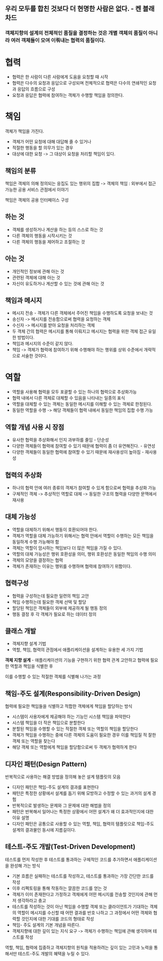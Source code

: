 ## **우리 모두를 합친 것보다 더 현명한 사람은 없다.** - 켄 블래차드



### 객체지향의 설계의 전체적인 품질을 결정하는 것은 개별 객체의 품질이 아니라 여러 객체들이 모여 이뤄내는 협력의 품질이다.



# 협력
- 협력은 한 사람이 다른 사람에게 도움을 요청할 때 시작
- 협력은 다수의 요청과 응답으로 구성되며 전체적으로 협력은 다수의 연쇄적인 요청과 응답의 흐름으로 구성
- 요청과 응답은 협력에 참여하는 객체가 수행할 책임을 정의한다.
# 책임
객체가 책임을 가진다.

- 객체가 어떤 요청에 대해 대답해 줄 수 있거나
- 적절한 행동을 할 의무가 있는 경우
- 대상에 대한 요청 -> 그 대상이 요청을 처리할 책임이 있다.



## 책임의 분류
책임은 객체의 의해 정의되는 응집도 있는 행위의 집합 -> 객체의 책임 : 외부에서 접근 가능한 공용 서비스 관점에서 이야기

책임은 객체의 공용 인터페이스 구성

## 하는 것
- 객체를 생성하거나 계산을 하는 등의 스스로 하는 것
- 다른 객체의 행동을 시작시키는 것
- 다른 객체의 행동을 제어하고 조절하는 것


## 아는 것
- 개인적인 정보에 관해 아는 것
- 관련된 객체에 대해 아는 것
- 자신이 유도하거나 계산할 수  있는 것에 관해 아는 것
## 책임과 메시지
- 메시지 전송 - 객체가 다른 객체에서 주어진 책임을 수행하도록 요청을 보내는 것
- 송신자 -> 메시지를 전송함으로써 협력을 요청하는 객체
- 수신자 -> 메시지를 받아 요청을 처리하는 객체
- 두 객체 간의 협력은 메시지를 통해 이뤄지고 메시지는 협력을 위한 객체 접근 유일한 방법이다.
- 책임과 메시지의 수준이 같지 않다.
- 책임 -> 객체가 협력에 참여하기 위해 수행해야 하는 행위를 상위 수준에서 개략적으로 서술한 것이다.

# 역할
- 역할을 사용해 협력을 모두 포괄할 수 있는 하나의 협력으로 추상화가능
- 협력 내에서 다른 객체로 대체할 수 있음을 나타내는 일종의 표식
- 역할을 대체할 수 있는 객체는 동일한 메시지를 이해할 수 있는 객체로 한정된다.
- 동일한 역할을 수행 -> 해당 객체들이 협력 내에서 동일한 책임의 집합 수행 가능



## 역할 개념 사용 시 장점
- 유사한 협력을 추상화해서 인지 과부하를 줄임 - 단순성
- 다양한 객체들이 협력에 참여할 수 있기 때문에 협력이 좀 더 유연해진다. - 유연성
- 다양한 객체들이 동일한 협력에 참여할 수 있기 때문에 재사용성이 높아짐 - 재사용성
## 협력의 추상화
- 하나의 협력 안에 여러 종류의 객체가 참여할 수 있게 함으로써 협력을 추상화 가능
- 구체적인 객체 -> 추상적인 역할로 대체 -> 동일한 구조의 협력을 다양한 문맥에서 재사용
## 대체 가능성
- 역할을 대체하기 위해서 행동이 호환되어야 한다.
- 객체가 역할을 대체 가능하기 위해서는 협력 안에서 역할이 수행하는 모든 책임을 동일하게 수행 가능해야 함
- 객체는 역할이 암시하는 책임보다 더 많은 책임을 가질 수 있다.
- 역할의 대체 가능성은 행위 호환성을 의미, 행위 호환성은 동일한 책임의 수행 의미
- 객체의 모양을 결정하는 협력
- 객체가 존재하는 이유는 행위를 수행하며 협력에 참여하기 위함이다.



## 협력구성
- 협력을 구성하는데 필요한 일련의 책임 고안
- 책임 수행하는데 필요한 객체 선택 및 할당
- 할당된 책임은 객체들이 외부에 제공하게 될 행동 정의
- 행동 결정 후 각 객체가 필요로 하는 데이터 정의
## 클래스 개발
- 객체지향 설계 기법
- 역할, 책임, 협력의 관점에서 애플리케이션을 설계하는 유용한 세 가지 기법

**객체 지향 설계** - 애플리케이션의 기능을 구현하기 위한 협력 관계 고안하고 협력에 필요한 역할과 책임을 식별한 후

이를 수행할 수 있는 적절한 객체를 식별해 나가는 과정



## 책임-주도 설계(Responsibility-Driven Design)
협력에 필요한 책임들을 식별하고 적합한 객체에게 책임을 할당하는 방식

- 시스템이 사용자에게 제공해야 하는 기능인 시스템 책임을 파악한다
- 시스템 책임을 더 작은 책임으로 분할한다
- 분할된 책임을 수행할 수 있는 적절한 객체 또는 역할의 책임을 할당한다
- 객체가 책임을 수행하는 중에 다른 객체의 도움이 필요한 경우 이를 책임질 적 잘한 객체 또는 역할을 찾는다
- 해당 객체 또는 역할에게 책임을 할당함으로써 두 객체가 협력하게 한다
## 디자인 패턴(Design Pattern)
반복적으로 사용하는 해결 방법을 정의해 놓은 설계 템플릿의 모음

- 디자인 패턴은 책임-주도 설계의 결과를 표현한다
- 패턴은 특정한 상황에서 설계를 돕기 위해 모방하고 수정할 수 있는 과거의 설계 경험
- 반복적으로 발생하는 문제와 그 문제에 대한 해법을 정의
- 패턴은 반복해서 일어나는 특정한 상황에서 어떤 설계가 왜 더 효과적인지에 대한 이유 설명
- 디자인 패턴은 공통으로 사용할 수 있는 역할, 책임, 협력의 템플릿으로 책임-주도 설계의 결과물인 동시에 지름길이다.



## 테스트-주도 개발(Test-Driven Development)
테스트를 먼저 작성한 후 테스트를 통과하는 구체적인 코드를 추가하면서 애플리케이션을 완성해 가는 방식

- 기본 흐름은 실패하는 테스트를 작성하고, 테스트를 통과하는 가장 간단한 코드를 작성
- 이후 리펙토링을 통해 작동하는 깔끔한 코드를 얻는 것
- 객체가 이미 존재한다고 가정하고 객체에게 어떤 메시지를 전송할 것인지에 관해 먼저 생각하라고 충고
- 테스트를 작성하는 것이 아닌 책임을 수행할 객체 또는 클라이언트가 기대하는 객체의 역할이 메시지를 수신할 때 어떤 결과를 반호 나하고 그 과정에서 어떤 객체와 협력할 것인지에 대한 기대를 코드의 형태로 작성
- 책임- 주도 설계의 기본 개념을 따른다.
- 객체지향에 대한 깊이 있는 지식 요구 -> 객체가 수행하는 책임에 관해 생각하며 테스트를 작성


역할, 책임, 협력에 집중하고 객체지향의 원칙을 적용하려는 깊이 있는 고민과 노력을 통해서만 테스트-주도 개발의 혜택을 누릴 수 있다.
